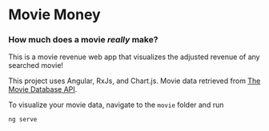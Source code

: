 # Movie Money

### How much does a movie <em>really</em> make? 
This is a movie revenue web app that visualizes the adjusted revenue of any searched movie! 


This project uses Angular, RxJs, and Chart.js. Movie data retrieved from [The Movie Database API](https://developers.themoviedb.org/3).

To visualize your movie data, navigate to the `movie` folder and run
```
ng serve
```


